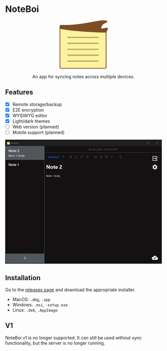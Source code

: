 # NoteBoi

<p align="center">
<img src="artwork/icon.svg" width="155" height="155" alt="NoteBoi icon" >
</p>

<p align="center">An app for syncing notes across multiple devices.</p>

## Features

- [x] Remote storage/backup
- [x] E2E encryption
- [x] WYSIWYG editor
- [x] Light/dark themes
- [ ] Web version (planned)
- [ ] Mobile support (planned)

<p align="center">
<img src="artwork/example.gif" width="714" alt="NoteBoi screenshot" >
</p>

## Installation

Go to the [releases page](https://github.com/Daniel-Knights/note-boi/releases) and download the appropriate installer.

- MacOS: `.dmg`, `.app`
- Windows: `.msi`, `-setup.exe`
- Linux: `.deb`, `.AppImage`

## V1

NoteBoi v1 is no longer supported. It can still be used without sync functionality, but the server is no longer running.
